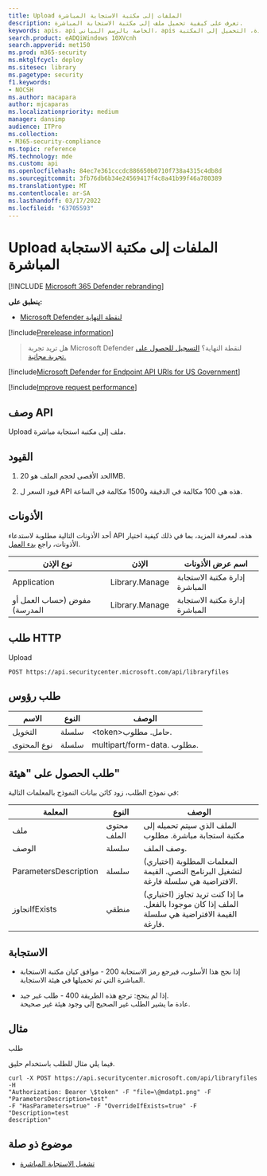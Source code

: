 ```yaml
---
title: Upload الملفات إلى مكتبة الاستجابة المباشرة
description: تعرف على كيفية تحميل ملف إلى مكتبة الاستجابة المباشرة.
keywords: apis، api الخاصة بالرسم البياني، apis المعتمدة، التحميل إلى المكتبة
search.product: eADQiWindows 10XVcnh
search.appverid: met150
ms.prod: m365-security
ms.mktglfcycl: deploy
ms.sitesec: library
ms.pagetype: security
f1.keywords:
- NOCSH
ms.author: macapara
author: mjcaparas
ms.localizationpriority: medium
manager: dansimp
audience: ITPro
ms.collection:
- M365-security-compliance
ms.topic: reference
MS.technology: mde
ms.custom: api
ms.openlocfilehash: 84ec7e361cccdc886650b0710f738a4315c4db8d
ms.sourcegitcommit: 3fb76db6b34e24569417f4c8a41b99f46a780389
ms.translationtype: MT
ms.contentlocale: ar-SA
ms.lasthandoff: 03/17/2022
ms.locfileid: "63705593"
---
```

#  <a name="upload-files-to-the-live-response-library"></a>Upload الملفات إلى مكتبة الاستجابة المباشرة  

[!INCLUDE [Microsoft 365 Defender rebranding](../../includes/microsoft-defender.md)]

**ينطبق على:**
- [Microsoft Defender لنقطة النهاية](https://go.microsoft.com/fwlink/p/?linkid=2146631)

[!include[Prerelease information](../../includes/prerelease.md)]

>هل تريد تجربة Microsoft Defender لنقطة النهاية؟ [التسجيل للحصول على تجربة مجانية.](https://www.microsoft.com/microsoft-365/windows/microsoft-defender-atp?ocid=docs-wdatp-exposedapis-abovefoldlink) 

[!include[Microsoft Defender for Endpoint API URIs for US Government](../../includes/microsoft-defender-api-usgov.md)]

[!include[Improve request performance](../../includes/improve-request-performance.md)]

## <a name="api-description"></a>وصف API

Upload ملف إلى مكتبة استجابة مباشرة.

## <a name="limitations"></a>القيود

1.  الحد الأقصى لحجم الملف هو 20MB.

2.  قيود السعر ل API هذه هي 100 مكالمة في الدقيقة و1500 مكالمة في الساعة.

## <a name="permissions"></a>الأذونات

أحد الأذونات التالية مطلوبة لاستدعاء API هذه. لمعرفة المزيد، بما في ذلك كيفية اختيار الأذونات، راجع [بدء العمل](apis-intro.md).


| نوع الإذن                    | الإذن     | اسم عرض الأذونات        |
|------------------------------------|----------------|--------------------------------|
| Application                        | Library.Manage | إدارة مكتبة الاستجابة المباشرة |
| مفوض (حساب العمل أو المدرسة) | Library.Manage | إدارة مكتبة الاستجابة المباشرة |

## <a name="http-request"></a>طلب HTTP

Upload

```HTTP
POST https://api.securitycenter.microsoft.com/api/libraryfiles
```

## <a name="request-headers"></a>طلب رؤوس

|  الاسم   |    النوع    |       الوصف                         |
|-----------------|--------|--------------------------------|
| التخويل   | سلسلة | \<token>حامل. مطلوب.      |
| نوع المحتوى    | سلسلة | multipart/form-data. مطلوب. |

## <a name="request-body"></a>طلب الحصول على "هيئة"

في نموذج الطلب، زود كائن بيانات النموذج بالمعلمات التالية:

| المعلمة         |     النوع         |       الوصف                                        |
|-----------------------|--------------|------------------------------------------------------------|
| ملف                  | محتوى الملف | الملف الذي سيتم تحميله إلى مكتبة استجابة مباشرة. مطلوب |
| الوصف           | سلسلة       | وصف الملف.                                  |
| ParametersDescription | سلسلة       | (اختياري) المعلمات المطلوبة لتشغيل البرنامج النصي. القيمة الافتراضية هي سلسلة فارغة.                |
| تجاوزIfExists      | منطقي      | (اختياري) ما إذا كنت تريد تجاوز الملف إذا كان موجودا بالفعل. القيمة الافتراضية هي سلسلة فارغة.          |



## <a name="response"></a>الاستجابة

-   إذا نجح هذا الأسلوب، فيرجع رمز الاستجابة 200 - موافق كيان مكتبة الاستجابة المباشرة التي تم تحميلها في هيئة الاستجابة.

-   إذا لم ينجح: ترجع هذه الطريقة 400 - طلب غير جيد.  
    عادة ما يشير الطلب غير الصحيح إلى وجود هيئة غير صحيحة.

## <a name="example"></a>مثال

طلب

فيما يلي مثال للطلب باستخدام حليق.

```CURL
curl -X POST https://api.securitycenter.microsoft.com/api/libraryfiles -H
"Authorization: Bearer \$token" -F "file=\@mdatp1.png" -F
"ParametersDescription=test"  
-F "HasParameters=true" -F "OverrideIfExists=true" -F "Description=test
description"
```

## <a name="related-topic"></a>موضوع ذو صلة

-  [تشغيل الاستجابة المباشرة](run-live-response.md) 